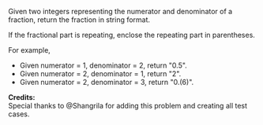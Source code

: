Given two integers representing the numerator and denominator of a fraction, return the fraction in string format.

If the fractional part is repeating, enclose the repeating part in parentheses.

For example,

* Given numerator = 1, denominator = 2, return "0.5".
* Given numerator = 2, denominator = 1, return "2".
* Given numerator = 2, denominator = 3, return "0.(6)".

**Credits:**  
Special thanks to @Shangrila for adding this problem and creating all test cases.

